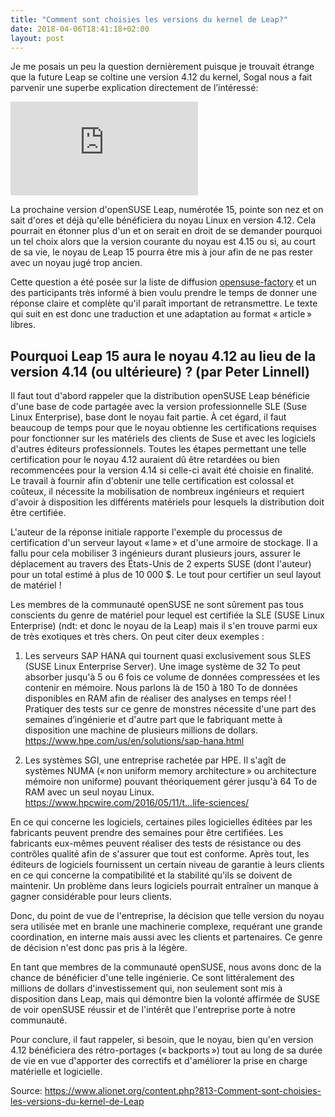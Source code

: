 ```yaml
---
title: "Comment sont choisies les versions du kernel de Leap?"
date: 2018-04-06T18:41:18+02:00
layout: post
---
```


Je me posais un peu la question dernièrement puisque je trouvait étrange que la future Leap se coltine une version 4.12 du kernel, Sogal nous a fait parvenir une superbe explication directement de l’intéressé:

![1521209313](https://www.alionet.org/attachment.php?attachmentid=4019&d=1521209313)

La prochaine version d'openSUSE Leap, numérotée 15, pointe son nez et on sait d'ores et déjà qu'elle bénéficiera du noyau Linux en version 4.12.
Cela pourrait en étonner plus d'un et on serait en droit de se demander pourquoi un tel choix alors que la version courante du noyau est 4.15 ou si, au court de sa vie, le noyau de Leap 15 pourra être mis à jour afin de ne pas rester avec un noyau jugé trop ancien.

Cette question a été posée sur la liste de diffusion [opensuse-factory](https://lists.opensuse.org/opensuse-factory/2018-03/msg00133.html) et un des participants très informé à bien voulu prendre le temps de donner une réponse claire et complète qu'il paraît important de retransmettre. Le texte qui suit en est donc une traduction et une adaptation au format « article » libres.

## Pourquoi Leap 15 aura le noyau 4.12 au lieu de la version 4.14 (ou ultérieure) ? (par Peter Linnell) ##

Il faut tout d'abord rappeler que la distribution openSUSE Leap bénéficie d'une base de code partagée avec la version professionnelle SLE (Suse Linux Enterprise), base dont le noyau fait partie. À cet égard, il faut beaucoup de temps pour que le noyau obtienne les certifications requises pour fonctionner sur les matériels des clients de Suse et avec les logiciels d'autres éditeurs professionnels. Toutes les étapes permettant une telle certification pour le noyau 4.12 auraient dû être retardées ou bien recommencées pour la version 4.14 si celle-ci avait été choisie en finalité.
Le travail à fournir afin d'obtenir une telle certification est colossal et coûteux, il nécessite la mobilisation de nombreux ingénieurs et requiert d'avoir à disposition les différents matériels pour lesquels la distribution doit être certifiée.

L'auteur de la réponse initiale rapporte l'exemple du processus de certification d'un serveur layout « lame » et d'une armoire de stockage. Il a fallu pour cela mobiliser 3 ingénieurs durant plusieurs jours, assurer le déplacement au travers des États-Unis de 2 experts SUSE (dont l'auteur) pour un total estimé à plus de 10 000 $. Le tout pour certifier un seul layout de matériel !

Les membres de la communauté openSUSE ne sont sûrement pas tous conscients du genre de matériel pour lequel est certifiée la SLE (SUSE Linux Enterprise) (ndt: et donc le noyau de la Leap) mais il s'en trouve parmi eux de très exotiques et très chers.
On peut citer deux exemples :

1. Les serveurs SAP HANA qui tournent quasi exclusivement sous SLES (SUSE Linux Enterprise Server). Une image système de 32 To peut absorber jusqu'à 5 ou 6 fois ce volume de données compressées et les contenir en mémoire. Nous parlons là de 150 à 180 To de données disponibles en RAM afin de réaliser des analyses en temps réel !
Pratiquer des tests sur ce genre de monstres nécessite d'une part des semaines d’ingénierie et d'autre part que le fabriquant mette à disposition une machine de plusieurs millions de dollars.
https://www.hpe.com/us/en/solutions/sap-hana.html

2. Les systèmes SGI, une entreprise rachetée par HPE. Il s'agît de systèmes NUMA (« non uniform memory architecture » ou architecture mémoire non uniforme) pouvant théoriquement gérer jusqu'à 64 To de RAM avec un seul noyau Linux.
https://www.hpcwire.com/2016/05/11/t...life-sciences/

En ce qui concerne les logiciels, certaines piles logicielles éditées par les fabricants peuvent prendre des semaines pour être certifiées. Les fabricants eux-mêmes peuvent réaliser des tests de résistance ou des contrôles qualité afin de s'assurer que tout est conforme. Après tout, les éditeurs de logiciels fournissent un certain niveau de garantie à leurs clients en ce qui concerne la compatibilité et la stabilité qu'ils se doivent de maintenir. Un problème dans leurs logiciels pourrait entraîner un manque à gagner considérable pour leurs clients.

Donc, du point de vue de l'entreprise, la décision que telle version du noyau sera utilisée met en branle une machinerie complexe, requérant une grande coordination, en interne mais aussi avec les clients et partenaires. Ce genre de décision n'est donc pas pris à la légère.

En tant que membres de la communauté openSUSE, nous avons donc de la chance de bénéficier d'une telle ingénierie. Ce sont littéralement des millions de dollars d'investissement qui, non seulement sont mis à disposition dans Leap, mais qui démontre bien la volonté affirmée de SUSE de voir openSUSE réussir et de l'intérêt que l'entreprise porte à notre communauté.

Pour conclure, il faut rappeler, si besoin, que le noyau, bien qu'en version 4.12 bénéficiera des rétro-portages (« backports ») tout au long de sa durée de vie en vue d'apporter des correctifs et d'améliorer la prise en charge matérielle et logicielle.

Source: https://www.alionet.org/content.php?813-Comment-sont-choisies-les-versions-du-kernel-de-Leap

